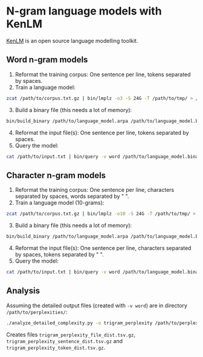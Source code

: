 # N-gram language models with KenLM

[KenLM](https://kheafield.com/code/kenlm/) is an open source language
modelling toolkit.


## Word n-gram models

  1. Reformat the training corpus: One sentence per line, tokens
     separated by spaces.
  2. Train a language model:
```sh
zcat /path/to/corpus.txt.gz | bin/lmplz -o3 -S 24G -T /path/to/tmp/ > /path/to/language_model.arpa
```
  3. Build a binary file (this needs a lot of memory):
```sh
bin/build_binary /path/to/language_model.arpa /path/to/language_model.binary
```
  4. Reformat the input file(s): One sentence per line, tokens
     separated by spaces.
  5. Query the model:
```sh
cat /path/to/input.txt | bin/query -v word /path/to/language_model.binary > /path/to/output.txt
```

## Character n-gram models

  1. Reformat the training corpus: One sentence per line, characters
     separated by spaces, words separated by " </w> ".
  2. Train a language model (10-grams):
```sh
zcat /path/to/corpus.txt.gz | bin/lmplz -o10 -S 24G -T /path/to/tmp/ > /path/to/language_model.arpa
```
  3. Build a binary file (this needs a lot of memory):
```sh
bin/build_binary /path/to/language_model.arpa /path/to/language_model.binary
```
  4. Reformat the input file(s): One sentence per line, characters
     separated by spaces, tokens separated by " </w> ".
  5. Query the model:
```sh
cat /path/to/input.txt | bin/query -v word /path/to/language_model.binary > /path/to/output.txt
```

## Analysis

Assuming the detailed output files (created with `-v word`) are in
directory `/path/to/perplexities/`:
```sh
./analyze_detailed_complexity.py -o trigram_perplexity /path/to/perplexities/
```

Creates files `trigram_perplexity_file_dist.tsv.gz`,
`trigram_perplexity_sentence_dist.tsv.gz` and
`trigram_perplexity_token_dist.tsv.gz`.
